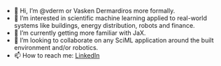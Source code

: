 - 👋 Hi, I’m @vderm or Vasken Dermardiros more formally.
- 👀 I’m interested in scientific machine learning applied to real-world systems like buildings, energy distribution, robots and finance.
- 🌱 I’m currently getting more familiar with JaX.
- 💞️ I’m looking to collaborate on any SciML application around the built environment and/or robotics.
- 📫 How to reach me: [LinkedIn](https://www.linkedin.com/in/vasken-dermardiros)

<!---
vderm/vderm is a ✨ special ✨ repository because its `README.md` (this file) appears on your GitHub profile.
You can click the Preview link to take a look at your changes.
--->
